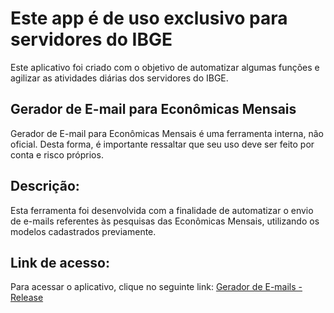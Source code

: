 # Este app é de uso exclusivo para servidores do IBGE

Este aplicativo foi criado com o objetivo de automatizar algumas funções e agilizar as atividades diárias dos servidores do IBGE.

## Gerador de E-mail para Econômicas Mensais

Gerador de E-mail para Econômicas Mensais é uma ferramenta interna, não oficial. Desta forma, é importante ressaltar que seu uso deve ser feito por conta e risco próprios.

## Descrição:

Esta ferramenta foi desenvolvida com a finalidade de automatizar o envio de e-mails referentes às pesquisas das Econômicas Mensais, utilizando os modelos cadastrados previamente.

## Link de acesso:

Para acessar o aplicativo, clique no seguinte link: [Gerador de E-mails - Release](https://vandreborba.github.io/gerador_email_release/)

